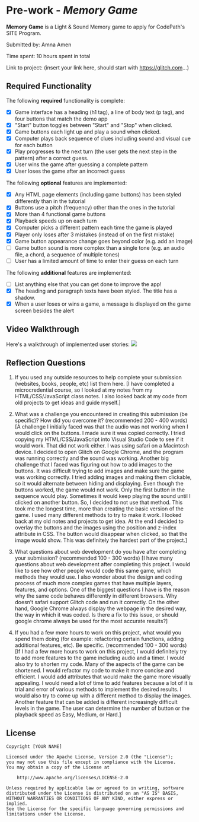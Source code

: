 # Pre-work - *Memory Game*

**Memory Game** is a Light & Sound Memory game to apply for CodePath's SITE Program. 

Submitted by: Amna Amen

Time spent: 10 hours spent in total

Link to project: (insert your link here, should start with https://glitch.com...)

## Required Functionality

The following **required** functionality is complete:

* [X] Game interface has a heading (h1 tag), a line of body text (p tag), and four buttons that match the demo app
* [X] "Start" button toggles between "Start" and "Stop" when clicked. 
* [X] Game buttons each light up and play a sound when clicked. 
* [X] Computer plays back sequence of clues including sound and visual cue for each button
* [X] Play progresses to the next turn (the user gets the next step in the pattern) after a correct guess. 
* [X] User wins the game after guessing a complete pattern
* [X] User loses the game after an incorrect guess

The following **optional** features are implemented:

* [X] Any HTML page elements (including game buttons) has been styled differently than in the tutorial
* [X] Buttons use a pitch (frequency) other than the ones in the tutorial
* [X] More than 4 functional game buttons
* [X] Playback speeds up on each turn
* [X] Computer picks a different pattern each time the game is played
* [X] Player only loses after 3 mistakes (instead of on the first mistake)
* [X] Game button appearance change goes beyond color (e.g. add an image)
* [ ] Game button sound is more complex than a single tone (e.g. an audio file, a chord, a sequence of multiple tones)
* [ ] User has a limited amount of time to enter their guess on each turn

The following **additional** features are implemented:

- [ ] List anything else that you can get done to improve the app!
- [X] The heading and paragraph texts have been styled. The title has a shadow.
- [X] When a user loses or wins a game, a message is displayed on the game screen besides the alert

## Video Walkthrough

Here's a walkthrough of implemented user stories:
![](your-link-here)


## Reflection Questions
1. If you used any outside resources to help complete your submission (websites, books, people, etc) list them here. 
[I have completed a microcredential course, so I looked at my notes from my HTML/CSS/JavaScript class notes. I also 
 looked back at my code from old projects to get ideas and guide myself.]

2. What was a challenge you encountered in creating this submission (be specific)? How did you overcome it? (recommended 200 - 400 words) 
[A challenge I initially faced was that the audio was not working when I would click on the buttons. I made sure it was copied correctly. I tried copying my 
  HTML/CSS/JavaScript into Visual Studio Code to see if it would work. That did not work either. I was using safari on 
  a Macintosh device. I decided to open Glitch on Google Chrome, and the program was running correctly and the sound was working. Another big 
  challenge that I faced was figuring out how to add images to the buttons. It was difficult trying to add images and make sure the game was working correctly.
  I tried adding images and making them clickable, so it would alternate between hiding and displaying. Even though the buttons worked, the game would not work. Only the 
  first button in the sequence would play. Sometimes it would keep playing the sound until I clicked on another button. So, I decided to not use that method.
  This took me the longest time, more than creating the basic version of the game. I used many different methods to try to make it work. I looked back at my old notes
  and projects to get idea. At the end I decided to overlay the buttons and the images using the position and z-index attribute in CSS. The button would disappear 
  when clicked, so that the image would show. This was definitely the hardest part of the project.]

3. What questions about web development do you have after completing your submission? (recommended 100 - 300 words) 
[I have many questions about web development after completing this project. I would like to see how other people would code this same game, which methods they would use. 
I also wonder about the design and coding process of much more complex games that have multiple layers, features, and options. One of the biggest questions I have is the reason why 
the same code behaves differently in different browsers. Why doesn’t safari support Glitch code and run it correctly. On the other hand, Google Chrome always display the webpage 
in the desired way, the way in which it was coded. Is there a fix to this issue, or should google chrome always be used for the most accurate results?]

4. If you had a few more hours to work on this project, what would you spend them doing (for example: refactoring certain functions, adding additional features, etc). Be specific. (recommended 100 - 300 words) 
[If I had a few more hours to work on this project, I would definitely try to add more features to the game including audio and a timer. I would also try to shorten my code. Many of the aspects of the game can be shortened.
 I would refactor my code to make it more concise and efficient. I would add attributes that would make the game more visually appealing. I would need a lot of time to add features because a lot of it is trial and error of 
 various methods to implement the desired results. I would also try to come up with a different method to display the images. Another feature that can be added is different increasingly difficult levels in the game. 
 The user can determine the number of button or the playback speed as Easy, Medium, or Hard.]



## License

    Copyright [YOUR NAME]

    Licensed under the Apache License, Version 2.0 (the "License");
    you may not use this file except in compliance with the License.
    You may obtain a copy of the License at

        http://www.apache.org/licenses/LICENSE-2.0

    Unless required by applicable law or agreed to in writing, software
    distributed under the License is distributed on an "AS IS" BASIS,
    WITHOUT WARRANTIES OR CONDITIONS OF ANY KIND, either express or implied.
    See the License for the specific language governing permissions and
    limitations under the License.